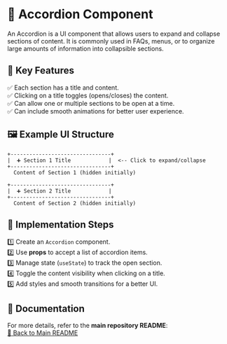 # 📌 Accordion Component  

An Accordion is a UI component that allows users to expand and collapse sections of content. It is commonly used in FAQs, menus, or to organize large amounts of information into collapsible sections.  

## 🎯 Key Features  
✅ Each section has a title and content.  
✅ Clicking on a title toggles (opens/closes) the content.  
✅ Can allow one or multiple sections to be open at a time.  
✅ Can include smooth animations for better user experience.  

## 🖼️ Example UI Structure  
```
+--------------------------------+
|  ➕ Section 1 Title            |  <-- Click to expand/collapse
+--------------------------------+
  Content of Section 1 (hidden initially)

+--------------------------------+
|  ➕ Section 2 Title            |
+--------------------------------+
  Content of Section 2 (hidden initially)
```

## 🔧 Implementation Steps  
1️⃣ Create an `Accordion` component.  
2️⃣ Use **props** to accept a list of accordion items.  
3️⃣ Manage state (`useState`) to track the open section.  
4️⃣ Toggle the content visibility when clicking on a title.  
5️⃣ Add styles and smooth transitions for a better UI.  

## 📖 Documentation  
For more details, refer to the **main repository README**:  
[🔗 Back to Main README](../../../README.md)